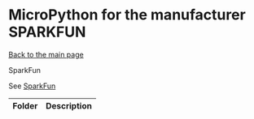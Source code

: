 # MicroPython for the manufacturer SPARKFUN
[Back to the main page](../../readme.md)

SparkFun

See
[SparkFun](https://www.sparkfun.com/)
<table>
<thead>
  <th>Folder</th><th>Description</th>
</thead>
<tbody>
</tbody>
</table>
